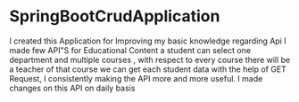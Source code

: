 # SpringBootCrudApplication
I created this Application for Improving my basic knowledge regarding Api 
I made few API"S for Educational Content a student can select one department and multiple courses , with respect to every course there will be a teacher of that course we can get each student data with the help of GET Request, I consistently making the API more and more useful.
I made changes on this API on daily basis

